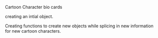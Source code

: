 Cartoon Character bio cards

creating an intial object.

Creating functions to create new objects while splicing in new
information for new cartoon characters.